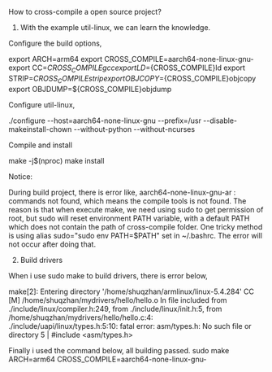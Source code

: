 How to cross-compile a open source project?

1. With the example util-linux, we can learn the knowledge.

Configure the build options,

export ARCH=arm64
export CROSS_COMPILE=aarch64-none-linux-gnu-
export CC=${CROSS_COMPILE}gcc
export LD=${CROSS_COMPILE}ld
export STRIP=${CROSS_COMPILE}strip
export OBJCOPY=${CROSS_COMPILE}objcopy
export OBJDUMP=${CROSS_COMPILE}objdump

Configure util-linux,

./configure --host=aarch64-none-linux-gnu --prefix=/usr --disable-makeinstall-chown --without-python --without-ncurses

Compile and install

make -j$(nproc)
make install


Notice: 

During build project, there is error like, aarch64-none-linux-gnu-ar : commands not found, which means the compile tools is not found. The reason is that when execute make, we need using sudo to get permission of root, but sudo will reset environment PATH variable, with a default PATH which does not contain the path of cross-compile folder. One tricky method is using alias sudo="sudo env PATH=$PATH" set in ~/.bashrc. The error will not occur after doing that.


2. Build drivers

When i use sudo make to build drivers, there is error below,

make[2]: Entering directory '/home/shuqzhan/armlinux/linux-5.4.284'
  CC [M]  /home/shuqzhan/mydrivers/hello/hello.o
In file included from ./include/linux/compiler.h:249,
                 from ./include/linux/init.h:5,
                 from /home/shuqzhan/mydrivers/hello/hello.c:4:
./include/uapi/linux/types.h:5:10: fatal error: asm/types.h: No such file or directory
    5 | #include <asm/types.h>

Finally i used the command below, all building passed.
sudo make ARCH=arm64 CROSS_COMPILE=aarch64-none-linux-gnu-